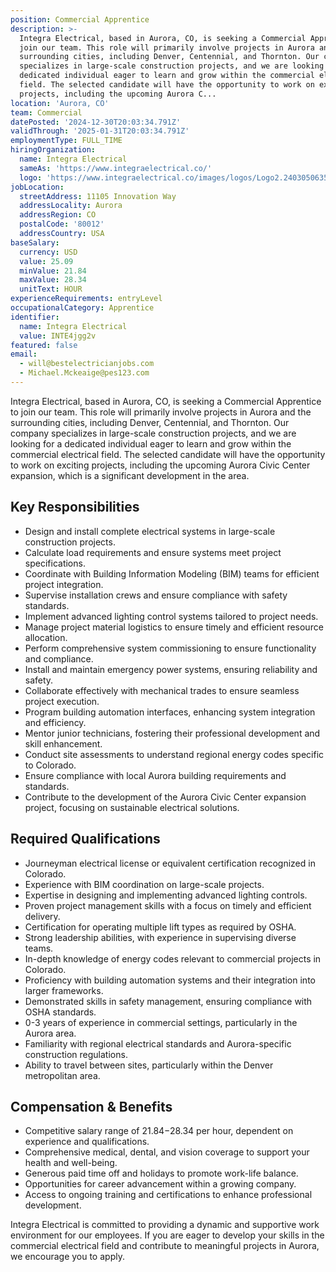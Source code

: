 ```yaml
---
position: Commercial Apprentice
description: >-
  Integra Electrical, based in Aurora, CO, is seeking a Commercial Apprentice to
  join our team. This role will primarily involve projects in Aurora and the
  surrounding cities, including Denver, Centennial, and Thornton. Our company
  specializes in large-scale construction projects, and we are looking for a
  dedicated individual eager to learn and grow within the commercial electrical
  field. The selected candidate will have the opportunity to work on exciting
  projects, including the upcoming Aurora C...
location: 'Aurora, CO'
team: Commercial
datePosted: '2024-12-30T20:03:34.791Z'
validThrough: '2025-01-31T20:03:34.791Z'
employmentType: FULL_TIME
hiringOrganization:
  name: Integra Electrical
  sameAs: 'https://www.integraelectrical.co/'
  logo: 'https://www.integraelectrical.co/images/logos/Logo2.2403050635216.png'
jobLocation:
  streetAddress: 11105 Innovation Way
  addressLocality: Aurora
  addressRegion: CO
  postalCode: '80012'
  addressCountry: USA
baseSalary:
  currency: USD
  value: 25.09
  minValue: 21.84
  maxValue: 28.34
  unitText: HOUR
experienceRequirements: entryLevel
occupationalCategory: Apprentice
identifier:
  name: Integra Electrical
  value: INTE4jgg2v
featured: false
email:
  - will@bestelectricianjobs.com
  - Michael.Mckeaige@pes123.com
---
```




Integra Electrical, based in Aurora, CO, is seeking a Commercial Apprentice to join our team. This role will primarily involve projects in Aurora and the surrounding cities, including Denver, Centennial, and Thornton. Our company specializes in large-scale construction projects, and we are looking for a dedicated individual eager to learn and grow within the commercial electrical field. The selected candidate will have the opportunity to work on exciting projects, including the upcoming Aurora Civic Center expansion, which is a significant development in the area.

## Key Responsibilities

- Design and install complete electrical systems in large-scale construction projects.
- Calculate load requirements and ensure systems meet project specifications.
- Coordinate with Building Information Modeling (BIM) teams for efficient project integration.
- Supervise installation crews and ensure compliance with safety standards.
- Implement advanced lighting control systems tailored to project needs.
- Manage project material logistics to ensure timely and efficient resource allocation.
- Perform comprehensive system commissioning to ensure functionality and compliance.
- Install and maintain emergency power systems, ensuring reliability and safety.
- Collaborate effectively with mechanical trades to ensure seamless project execution.
- Program building automation interfaces, enhancing system integration and efficiency.
- Mentor junior technicians, fostering their professional development and skill enhancement.
- Conduct site assessments to understand regional energy codes specific to Colorado.
- Ensure compliance with local Aurora building requirements and standards.
- Contribute to the development of the Aurora Civic Center expansion project, focusing on sustainable electrical solutions.

## Required Qualifications

- Journeyman electrical license or equivalent certification recognized in Colorado.
- Experience with BIM coordination on large-scale projects.
- Expertise in designing and implementing advanced lighting controls.
- Proven project management skills with a focus on timely and efficient delivery.
- Certification for operating multiple lift types as required by OSHA.
- Strong leadership abilities, with experience in supervising diverse teams.
- In-depth knowledge of energy codes relevant to commercial projects in Colorado.
- Proficiency with building automation systems and their integration into larger frameworks.
- Demonstrated skills in safety management, ensuring compliance with OSHA standards.
- 0-3 years of experience in commercial settings, particularly in the Aurora area.
- Familiarity with regional electrical standards and Aurora-specific construction regulations.
- Ability to travel between sites, particularly within the Denver metropolitan area.

## Compensation & Benefits

- Competitive salary range of $21.84-$28.34 per hour, dependent on experience and qualifications.
- Comprehensive medical, dental, and vision coverage to support your health and well-being.
- Generous paid time off and holidays to promote work-life balance.
- Opportunities for career advancement within a growing company.
- Access to ongoing training and certifications to enhance professional development. 

Integra Electrical is committed to providing a dynamic and supportive work environment for our employees. If you are eager to develop your skills in the commercial electrical field and contribute to meaningful projects in Aurora, we encourage you to apply.